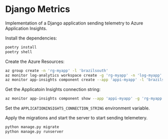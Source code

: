 # Django Metrics

Implementation of a Django application sending telemetry to Azure Application Insights.

Install the dependencies:

```sh
poetry install
poetry shell
```

Create the Azure Resources:

```sh
az group create -n 'rg-myapp' -l 'brazilsouth'
az monitor log-analytics workspace create -g 'rg-myapp' -n 'log-myapp' -l 'brazilsouth'
az monitor app-insights component create --app 'appi-myapp' -l 'brazilsouth' -g 'rg-myapp' --workspace 'log-myapp'
```

Get the Applicatoin Insights connection string:

```sh
az monitor app-insights component show --app 'appi-myapp' -g 'rg-myapp' --query 'connectionString' -o tsv
```

Set the `APPLICATIONINSIGHTS_CONNECTION_STRING` environment variable.

Apply the migrations and start the server to start sending telemetery.

```sh
python manage.py migrate
python manage.py runserver
```
